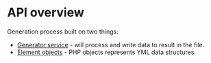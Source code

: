 # API overview

Generation process built on two things:
- [Generator service](generator-service.md) - will process and write data to result in the file.
- [Element objects](element-objects.md) - PHP objects represents YML data structures.
